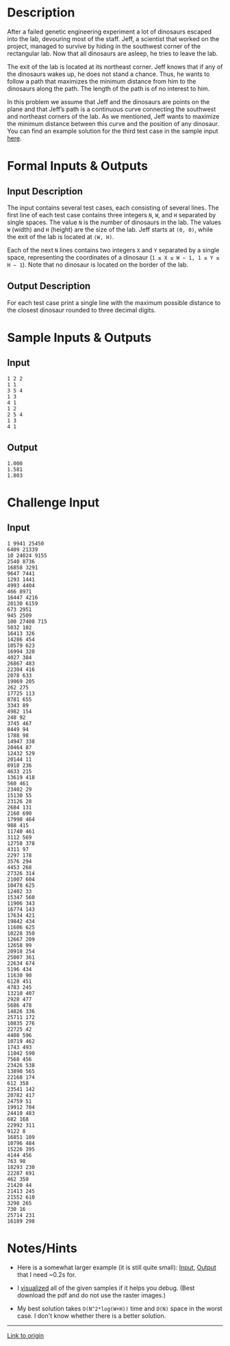 # Description

After a failed genetic engineering experiment a lot of dinosaurs escaped into the lab, devouring most of the staff. Jeff, a scientist that worked on the project, managed to survive by hiding in the southwest corner of the rectangular lab. Now that all dinosaurs are asleep, he tries to leave the lab.

The exit of the lab is located at its northeast corner. Jeff knows that if any of the
dinosaurs wakes up, he does not stand a chance. Thus, he wants to follow a path that maximizes the minimum distance from him to the dinosaurs along the path. The length of the path is of no interest to him.

In this problem we assume that Jeff and the dinosaurs are points on the plane and that Jeff’s path is a continuous curve connecting the southwest and northeast corners of the lab. As we mentioned, Jeff wants to maximize the minimum distance between this curve and the position of any dinosaur. You can find an example solution for the third test case
in the sample input [here](http://imgur.com/duotSll).

# Formal Inputs & Outputs

## Input Description

The input contains several test cases, each consisting of several lines. The first line of
each test case contains three integers `N`, `W`, and `H` separated by single spaces. The value `N` is the number of dinosaurs in the lab. The values `W` (width)
and `H` (height) are the size of the lab. Jeff starts at `(0, 0)`, while the exit of the
lab is located at `(W, H)`.

Each of the next `N` lines contains two integers `X` and `Y` separated by a single space, representing the coordinates of a dinosaur (`1 ≤ X ≤ W − 1, 1 ≤ Y ≤ H − 1`). Note that no dinosaur is located on the border of the lab.

## Output Description

For each test case print a single line with the maximum possible distance to the
closest dinosaur rounded to three decimal digits.

# Sample Inputs & Outputs

## Input

    1 2 2
    1 1
    3 5 4
    1 3
    4 1
    1 2
    2 5 4
    1 3
    4 1

## Output

    1.000
    1.581
    1.803

# Challenge Input

## Input

    1 9941 25450
    6409 21339
    10 24024 9155
    2540 8736
    16858 3291
    9647 7441
    1293 1441
    4993 4404
    466 8971
    16447 4216
    20130 6159
    673 2951
    945 2509
    100 27408 715
    5032 102
    16413 326
    14286 454
    10579 623
    16994 320
    4027 384
    26867 483
    22304 416
    2078 633
    19969 205
    262 275
    17725 113
    8781 655
    3343 89
    4982 154
    248 92
    3745 467
    8449 94
    1788 98
    14947 338
    20464 87
    12432 529
    20144 11
    8918 236
    4633 215
    13619 418
    560 461
    23402 29
    15130 55
    23126 28
    2684 131
    2160 690
    17990 464
    988 415
    11740 461
    3112 569
    12758 378
    4311 97
    2297 178
    3576 294
    4453 268
    27326 314
    21007 604
    10478 625
    12402 33
    15347 560
    11906 343
    16774 143
    17634 421
    19842 434
    11606 625
    10228 350
    12667 209
    12658 99
    20918 254
    25007 361
    22634 674
    5196 434
    11630 90
    6128 451
    4783 245
    13210 407
    2928 477
    5686 478
    14826 336
    25711 172
    10835 276
    22725 42
    4408 596
    10719 462
    1743 493
    11042 590
    7568 456
    23426 538
    13890 565
    22168 174
    612 358
    23541 142
    20782 417
    24759 51
    19912 704
    24410 483
    682 168
    22992 311
    9122 8
    16851 109
    10796 484
    15226 395
    4144 456
    763 98
    18293 230
    22287 691
    462 350
    21420 44
    21413 245
    21552 610
    3298 265
    730 16
    25714 231
    16189 298

# Notes/Hints

  - Here is a somewhat larger example (it is still quite small): [Input](http://pastebin.com/gpwsTWg0),
[Output](http://pastebin.com/y3siBQvC) that I need ~0.2s for. 

  - I [visualized](http://www.scribd.com/doc/236927238) all of the given samples if it helps you debug. (Best download the pdf and do not use the raster images.)

  - My best solution takes `O(N^2*log(W+H))` time and `O(N)` space in the worst case. I don't know whether there is a better solution.

---

[Link to origin](https://www.reddit.com/r/dailyprogrammer/74np6k)